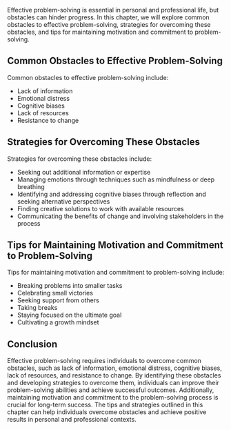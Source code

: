 
Effective problem-solving is essential in personal and professional life, but obstacles can hinder progress. In this chapter, we will explore common obstacles to effective problem-solving, strategies for overcoming these obstacles, and tips for maintaining motivation and commitment to problem-solving.

Common Obstacles to Effective Problem-Solving
---------------------------------------------

Common obstacles to effective problem-solving include:

* Lack of information
* Emotional distress
* Cognitive biases
* Lack of resources
* Resistance to change

Strategies for Overcoming These Obstacles
-----------------------------------------

Strategies for overcoming these obstacles include:

* Seeking out additional information or expertise
* Managing emotions through techniques such as mindfulness or deep breathing
* Identifying and addressing cognitive biases through reflection and seeking alternative perspectives
* Finding creative solutions to work with available resources
* Communicating the benefits of change and involving stakeholders in the process

Tips for Maintaining Motivation and Commitment to Problem-Solving
-----------------------------------------------------------------

Tips for maintaining motivation and commitment to problem-solving include:

* Breaking problems into smaller tasks
* Celebrating small victories
* Seeking support from others
* Taking breaks
* Staying focused on the ultimate goal
* Cultivating a growth mindset

Conclusion
----------

Effective problem-solving requires individuals to overcome common obstacles, such as lack of information, emotional distress, cognitive biases, lack of resources, and resistance to change. By identifying these obstacles and developing strategies to overcome them, individuals can improve their problem-solving abilities and achieve successful outcomes. Additionally, maintaining motivation and commitment to the problem-solving process is crucial for long-term success. The tips and strategies outlined in this chapter can help individuals overcome obstacles and achieve positive results in personal and professional contexts.

